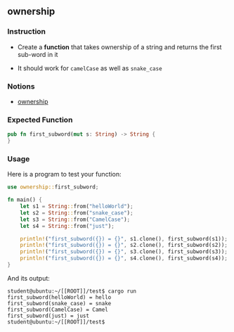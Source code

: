 ## ownership

### Instruction

- Create a **function** that takes ownership of a string and returns the first sub-word in it

- It should work for `camelCase` as well as `snake_case`

### Notions

- [ownership](https://doc.rust-lang.org/book/ch04-00-understanding-ownership.html)

### Expected Function

```rust
pub fn first_subword(mut s: String) -> String {
}
```

### Usage

Here is a program to test your function:

```rust
use ownership::first_subword;

fn main() {
	let s1 = String::from("helloWorld");
	let s2 = String::from("snake_case");
	let s3 = String::from("CamelCase");
	let s4 = String::from("just");

	println!("first_subword({}) = {}", s1.clone(), first_subword(s1)); 
	println!("first_subword({}) = {}", s2.clone(), first_subword(s2));
	println!("first_subword({}) = {}", s3.clone(), first_subword(s3));
	println!("first_subword({}) = {}", s4.clone(), first_subword(s4));
}
```

And its output:

```console
student@ubuntu:~/[[ROOT]]/test$ cargo run
first_subword(helloWorld) = hello
first_subword(snake_case) = snake
first_subword(CamelCase) = Camel
first_subword(just) = just
student@ubuntu:~/[[ROOT]]/test$
```
